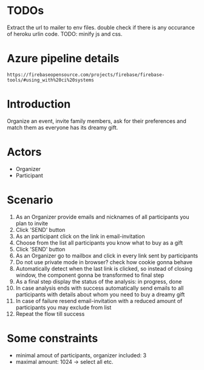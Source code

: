 # TODOs
Extract the url to mailer to env files.
double check if there is any occurance of heroku urlin code.
TODO: minify js and css.

# Azure pipeline details
```
https://firebaseopensource.com/projects/firebase/firebase-tools/#using_with%20ci%20systems
```

# Introduction 
Organize an event, invite family members, ask for their preferences and match them as everyone has its dreamy gift.

# Actors
- Organizer
- Participant

# Scenario
<ol>
<li>As an Organizer provide emails and nicknames of all participants you plan to invite</li>
<li>Click 'SEND' button</li>
<li>As an participant click on the link in email-invitation</li>
<li>Choose from the list all participants you know what to buy as a gift</li>
<li>Click 'SEND' button</li>
<li>As an Organizer go to mailbox and click in every link sent by participants</li>
<li>Do not use private mode in browser? check how cookie gonna behave</li>
<li>Automatically detect when the last link is clicked, so instead of closing window, the component gonna be transformed to final step</li>
<li>As a final step display the status of the analysis: in progress, done</li>
<li>In case analysis ends with success automatically send emails to all participants with details about whom you need to buy a dreamy gift</li>
<li>In case of failure resend email-invitation with a reduced amount of participants you may exclude from list</li>
<li>Repeat the flow till success</li>
</ol>

# Some constraints
 - minimal amout of participants, organizer included: 3
 - maximal amount: 1024 -> select all etc.
